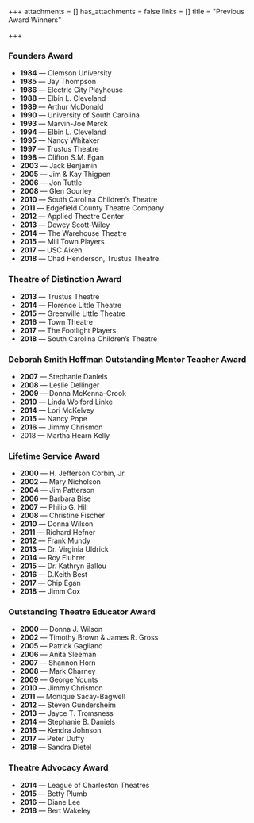 +++
attachments = []
has_attachments = false
links = []
title = "Previous Award Winners"

+++
### Founders Award

* **1984** — Clemson University
* **1985** — Jay Thompson
* **1986** — Electric City Playhouse
* **1988** — Elbin L. Cleveland
* **1989** — Arthur McDonald
* **1990** — University of South Carolina
* **1993** — Marvin-Joe Merck
* **1994** — Elbin L. Cleveland
* **1995** — Nancy Whitaker
* **1997** — Trustus Theatre
* **1998** — Clifton S.M. Egan
* **2003** — Jack Benjamin
* **2005** — Jim & Kay Thigpen
* **2006** — Jon Tuttle
* **2008** — Glen Gourley
* **2010** — South Carolina Children’s Theatre
* **2011** — Edgefield County Theatre Company
* **2012** — Applied Theatre Center
* **2013** — Dewey Scott-Wiley
* **2014** — The Warehouse Theatre
* **2015** — Mill Town Players
* **2017** — USC Aiken
* **2018** — Chad Henderson, Trustus Theatre.

### Theatre of Distinction Award

* **2013** — Trustus Theatre
* **2014** — Florence Little Theatre
* **2015** — Greenville Little Theatre
* **2016** — Town Theatre
* **2017** — The Footlight Players
* **2018** — South Carolina Children’s Theatre

### Deborah Smith Hoffman Outstanding Mentor Teacher Award

* **2007** — Stephanie Daniels
* **2008** — Leslie Dellinger
* **2009** — Donna McKenna-Crook
* **2010** — Linda Wolford Linke
* **2014** — Lori McKelvey
* **2015** — Nancy Pope
* **2016** — Jimmy Chrismon
* 2018 — Martha Hearn Kelly

### Lifetime Service Award

* **2000** — H. Jefferson Corbin, Jr.
* **2002** — Mary Nicholson
* **2004** — Jim Patterson
* **2006** — Barbara Bise
* **2007** — Philip G. Hill
* **2008** — Christine Fischer
* **2010** — Donna Wilson
* **2011** — Richard Hefner
* **2012** — Frank Mundy
* **2013** — Dr. Virginia Uldrick
* **2014** — Roy Fluhrer
* **2015** — Dr. Kathryn Ballou
* **2016** — D.Keith Best
* **2017** — Chip Egan
* **2018** — Jimm Cox

### Outstanding Theatre Educator Award

* **2000** — Donna J. Wilson
* **2002** — Timothy Brown & James R. Gross
* **2005** — Patrick Gagliano
* **2006** — Anita Sleeman
* **2007** — Shannon Horn
* **2008** — Mark Charney
* **2009** — George Younts
* **2010** — Jimmy Chrismon
* **2011** — Monique Sacay-Bagwell
* **2012** — Steven Gundersheim
* **2013** — Jayce T. Tromsness
* **2014** — Stephanie B. Daniels
* **2016** — Kendra Johnson
* **2017** — Peter Duffy
* **2018** — Sandra Dietel

### Theatre Advocacy Award

* **2014** — League of Charleston Theatres
* **2015** — Betty Plumb
* **2016** — Diane Lee
* **2018** — Bert Wakeley